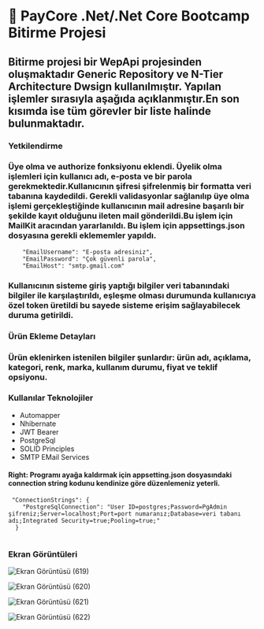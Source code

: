 # 	:rocket: PayCore .Net/.Net Core Bootcamp Bitirme Projesi

## Bitirme projesi bir WepApi projesinden oluşmaktadır Generic Repository ve N-Tier Architecture Dwsign kullanılmıştır. Yapılan işlemler sırasıyla aşağıda açıklanmıştır.En son kısımda ise tüm görevler bir liste halinde bulunmaktadır.
 
### Yetkilendirme
### Üye olma ve authorize fonksiyonu eklendi. Üyelik olma işlemleri için kullanıcı adı, e-posta ve bir parola gerekmektedir.Kullanıcının şifresi şifrelenmiş bir formatta veri tabanına kaydedildi. Gerekli validasyonlar sağlanılıp üye olma işlemi gerçekleştiğinde kullanıcının mail adresine başarılı bir şekilde kayıt olduğunu ileten mail gönderildi.Bu işlem için MailKit aracından yararlanıldı. Bu işlem için appsettings.json dosyasına gerekli eklememler yapıldı.

```
    "EmailUsername": "E-posta adresiniz",
    "EmailPassword": "Çok güvenli parola",
    "EmailHost": "smtp.gmail.com"
```
### Kullanıcının sisteme giriş yaptığı bilgiler veri tabanındaki bilgiler ile karşılaştırıldı, eşleşme olması durumunda kullanıcıya özel token üretildi bu sayede sisteme erişim sağlayabilecek duruma getirildi.

### Ürün Ekleme Detayları
### Ürün eklenirken istenilen bilgiler şunlardır: ürün adı, açıklama, kategori, renk, marka, kullanım durumu, fiyat ve teklif opsiyonu.

### Kullanılar Teknolojiler
* Automapper
* Nhibernate
* JWT Bearer 
* PostgreSql
* SOLID Principles
* SMTP EMail Services

#### Right: Programı ayağa kaldırmak için appsetting.json dosyasındaki connection string kodunu kendinize göre düzenlemeniz yeterli.
```
 "ConnectionStrings": {
    "PostgreSqlConnection": "User ID=postgres;Password=PgAdmin şifreniz;Server=localhost;Port=port numaranız;Database=veri tabanı adı;Integrated Security=true;Pooling=true;"
  }
  
```
### Ekran Görüntüleri

![Ekran Görüntüsü (619)](https://user-images.githubusercontent.com/63016233/191680189-c0defeda-e576-419e-865f-41f2954b673f.png)

![Ekran Görüntüsü (620)](https://user-images.githubusercontent.com/63016233/191680259-726deed0-251b-42b6-b878-ff9f6bbba956.png)

![Ekran Görüntüsü (621)](https://user-images.githubusercontent.com/63016233/191680314-659620d5-13b9-4376-a40b-dd9fda26e684.png)

![Ekran Görüntüsü (622)](https://user-images.githubusercontent.com/63016233/191680393-448a4c67-dc91-4099-a241-18497ec133d0.png)
